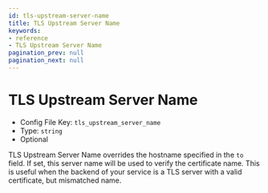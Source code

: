 ```yaml
---
id: tls-upstream-server-name
title: TLS Upstream Server Name
keywords:
- reference
- TLS Upstream Server Name
pagination_prev: null
pagination_next: null
---
```



# TLS Upstream Server Name
- Config File Key: `tls_upstream_server_name`
- Type: `string`
- Optional

TLS Upstream Server Name overrides the hostname specified in the `to` field. If set, this server name will be used to verify the certificate name. This is useful when the backend of your service is a TLS server with a valid certificate, but mismatched name.

